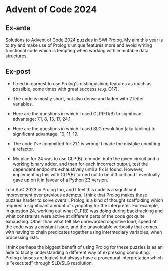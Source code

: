 # Advent of Code 2024

## Ex-ante
Solutions to Advent of Code 2024 puzzles in SWI Prolog. My aim this
year is to try and make use of Prolog's unique features more and
avoid writing functional code which is tempting when working with
immutable data structures.

## Ex-post
* I tried in earnest to use Prolog's distinguishing features as
  much as possible, some times with great success (e.g. Q17).

* The code is mostly short, but also dense and laden with 2 letter
  variables.

* Here are the questions in which I used CLP(FD/B) to significant
  advantage: 7.1, 8, 13, 17, 24.1.

* Here are the questions in which I used SLG resolution (aka
  tabling) to significant advantage: 10, 11, 19.

* The code I've committed for 21.1 is wrong: I made the mistake
  comitting a refactor.

* My plan for 24 was to use CLP(B) to model both the given circuit
  and a working binary adder, and then for each incorrect output,
  test the dependent endpoints exhaustively until a fix is found.
  However, implementing this with CLP(B) turned out to be
  difficult and I eventually gave up on it in favour of a Python
  Z3 version.

I did AoC 2023 in Prolog too, and I feel this code is a significant
improvement over previous attempts. I think that Prolog makes these
puzzles harder to solve overall. Prolog is a kind of thought
scaffolding which requires a significant amount of sympathy for the
interpreter. For example, in question 24, working out what CLP(B)
was doing during backtracking and what constraints were active at
different parts of the code got quite exhausting. Other than what
felt like unrewarded cognitive load, speed of the code was a
constant issue, and the unavoidable verbosity that comes with
having to chain predicates together using intermediary variables,
when processing lists.

I think perhaps the biggest benefit of using Prolog for these
puzzles is as an aide to tacitly understanding a different way
of expressing computing: Prolog clauses are logical but always
have a procedural interpretation which is "executed" through
SLD/SLG resolution.
